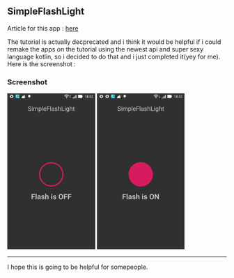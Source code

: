 
## SimpleFlashLight

Article for this app : [here](https://www.androidhive.info/2013/04/android-developing-flashlight-application/)

<p>The tutorial is actually decprecated and i think it would be helpful if i could remake the apps on the tutorial using the newest api and super sexy language kotlin, so i decided to do that and i just completed it(yey for me). Here is the screenshot : </p>

### Screenshot

<div>
  <img width="40%" height="80%" src="https://github.com/rasyidcode/AndroidHiveTutorial/blob/master/SimpleFlashLight/Screenshot_2020-01-25_180227.jpg" />
  <img width="40%" height="80%" src="https://github.com/rasyidcode/AndroidHiveTutorial/blob/master/SimpleFlashLight/Screenshot_2020-01-25_180232.jpg" />
</div>

<hr />
<p>I hope this is going to be helpful for somepeople.</p>
